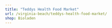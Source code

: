 ```yaml
---
title: "Teddys Health Food Market"
url: /virginia-beach/teddys-health-food-market/
shop: Bioladen
---
```

